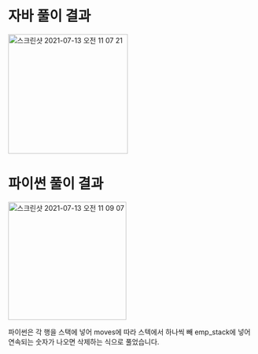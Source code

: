 # 자바 풀이 결과
<img width="243" alt="스크린샷 2021-07-13 오전 11 07 21" src="https://user-images.githubusercontent.com/42399580/125378921-8dfd0380-e3ca-11eb-8df4-c8601f3097ea.png">

# 파이썬 풀이 결과
<img width="240" alt="스크린샷 2021-07-13 오전 11 09 07" src="https://user-images.githubusercontent.com/42399580/125379050-c8ff3700-e3ca-11eb-92da-20cb29066ca2.png">

파이썬은 각 행을 스택에 넣어 moves에 따라 스텍에서 하나씩 빼 emp_stack에 넣어 연속되는 숫자가 나오면 삭제하는 식으로 풀었습니다.
